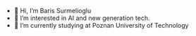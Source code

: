 - 👋 Hi, I’m Baris Surmelioglu
- 👀 I’m interested in AI and new generation tech.
- 🌱 I’m currently studying at Poznan University of Technology
<!---
BarisAI/BarisAI is a ✨ special ✨ repository because its `README.md` (this file) appears on your GitHub profile.
You can click the Preview link to take a look at your changes.
--->
